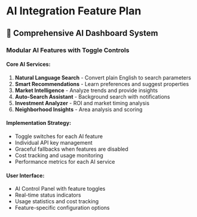 # AI Integration Feature Plan

## 🤖 Comprehensive AI Dashboard System

### Modular AI Features with Toggle Controls

#### Core AI Services:
1. **Natural Language Search** - Convert plain English to search parameters
2. **Smart Recommendations** - Learn preferences and suggest properties  
3. **Market Intelligence** - Analyze trends and provide insights
4. **Auto-Search Assistant** - Background search with notifications
5. **Investment Analyzer** - ROI and market timing analysis
6. **Neighborhood Insights** - Area analysis and scoring

#### Implementation Strategy:
- Toggle switches for each AI feature
- Individual API key management
- Graceful fallbacks when features are disabled
- Cost tracking and usage monitoring
- Performance metrics for each AI service

#### User Interface:
- AI Control Panel with feature toggles
- Real-time status indicators
- Usage statistics and cost tracking
- Feature-specific configuration options